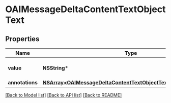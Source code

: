 # OAIMessageDeltaContentTextObjectText

## Properties
Name | Type | Description | Notes
------------ | ------------- | ------------- | -------------
**value** | **NSString*** | The data that makes up the text. | [optional] 
**annotations** | [**NSArray&lt;OAIMessageDeltaContentTextObjectTextAnnotationsInner&gt;***](OAIMessageDeltaContentTextObjectTextAnnotationsInner.md) |  | [optional] 

[[Back to Model list]](../README.md#documentation-for-models) [[Back to API list]](../README.md#documentation-for-api-endpoints) [[Back to README]](../README.md)



